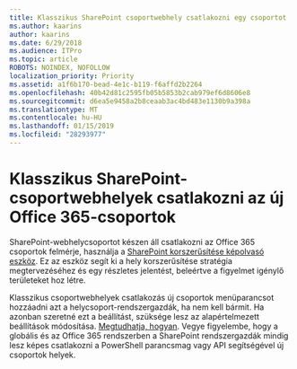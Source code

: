 ```yaml
---
title: Klasszikus SharePoint csoportwebhely csatlakozni egy csoportot
ms.author: kaarins
author: kaarins
ms.date: 6/29/2018
ms.audience: ITPro
ms.topic: article
ROBOTS: NOINDEX, NOFOLLOW
localization_priority: Priority
ms.assetid: a1f6b170-bead-4e1c-b119-f6affd2b2264
ms.openlocfilehash: 40b42d81c2595fb05b5853b2cab979ef6d8606e8
ms.sourcegitcommit: d6ea5e9458a2b8ceaab3ac4bd483e1130b9a398a
ms.translationtype: MT
ms.contentlocale: hu-HU
ms.lasthandoff: 01/15/2019
ms.locfileid: "28293977"
---
```

# <a name="connect-classic-sharepoint-team-sites-to-new-office-365-groups"></a>Klasszikus SharePoint-csoportwebhelyek csatlakozni az új Office 365-csoportok

SharePoint-webhelycsoportot készen áll csatlakozni az Office 365 csoportok felmérje, használja a [SharePoint korszerűsítése képolvasó eszköz](https://go.microsoft.com/fwlink/?linkid=873066). Ez az eszköz segít ki a hely korszerűsítése stratégia megtervezéséhez és egy részletes jelentést, beleértve a figyelmet igénylő területeket hoz létre.
  
Klasszikus csoportwebhelyek csatlakozás új csoportok menüparancsot hozzáadni azt a helycsoport-rendszergazdák, ha nem kell bármit. Ha azonban szeretné ezt a beállítást, szüksége lesz az alapértelmezett beállítások módosítása. [Megtudhatja, hogyan](https://go.microsoft.com/fwlink/?linkid=2004316). Vegye figyelembe, hogy a globális és az Office 365 rendszerben a SharePoint rendszergazdák mindig lesz képes csatlakozni a PowerShell parancsmag vagy API segítségével új csoportok helyek.
  

